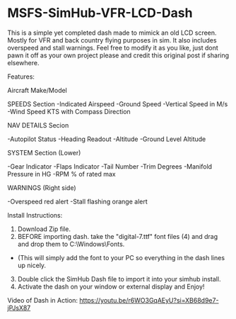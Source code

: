 # MSFS-SimHub-VFR-LCD-Dash
This is a simple yet completed dash made to mimick an old LCD screen. Mostly for VFR and back country flying purposes in sim. It also includes overspeed and stall warnings. Feel free to modify it as you like, just dont pawn it off as your own project please and credit this original post if sharing elsewhere. 

Features:

Aircraft Make/Model

SPEEDS Section
-Indicated Airspeed
-Ground Speed
-Vertical Speed in M/s
-Wind Speed KTS with Compass Direction

NAV DETAILS Secion

-Autopilot Status
-Heading Readout
-Altitude
-Ground Level Altitude

SYSTEM Section (Lower)

-Gear Indicator
-Flaps Indicator
-Tail Number
-Trim Degrees
-Manifold Pressure in HG
-RPM % of rated max

WARNINGS (Right side)

-Overspeed red alert
-Stall flashing orange alert

Install Instructions:

1. Download Zip file.
2. BEFORE importing dash. take the "digital-7.ttf" font files (4) and drag and drop them to C:\Windows\Fonts.
 - (This will simply add the font to your PC so everything in the dash lines up nicely.
3. Double click the SimHub Dash file to import it into your simhub install.
4. Activate the dash on your window or external display and Enjoy!

Video of Dash in Action: https://youtu.be/r6WO3GqAEyU?si=XB68d9e7-jPJsX87
